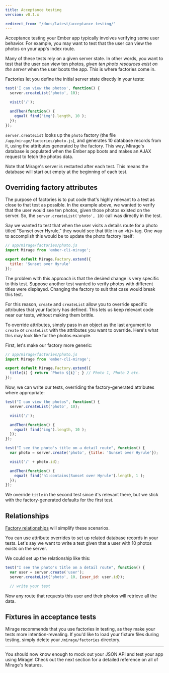 ```yaml
---
title: Acceptance testing
version: v0.1.x

redirect_from: "/docs/latest/acceptance-testing/"
---
```


Acceptance testing your Ember app typically involves verifying some user behavior. For example, you may want to test that the user can view the photos on your app's index route.

Many of these tests rely on a given server state. In other words, you want to test that the user can view ten photos, *given ten photo resources exist on the server* when the user boots the app. This is where factories come in.

Factories let you define the initial server state directly in your tests:

```js
test('I can view the photos', function() {
  server.createList('photo', 10);

  visit('/');

  andThen(function() {
    equal( find('img').length, 10 );
  });
});
```

`server.createList` looks up the `photo` factory (the file `/app/mirage/factories/photo.js`), and generates 10 database records from it, using the attributes generated by the factory. This way, Mirage's database is populated when the Ember app boots and makes an AJAX request to fetch the photos data.

Note that Mirage's server is restarted after each test. This means the database will start out empty at the beginning of each test.

## Overriding factory attributes

The purpose of factories is to put code that's highly relevant to a test as close to that test as possible. In the example above, we wanted to verify that the user would see ten photos, given those photos existed on the server. So, the `server.createList('photo', 10)` call was directly in the test.

Say we wanted to test that when the user visits a details route for a photo titled "Sunset over Hyrule," they would see that title in an `<h1>` tag. One way to accomplish this would be to update the photo factory itself:

```js
// app/mirage/factories/photo.js
import Mirage from 'ember-cli-mirage';

export default Mirage.Factory.extend({
  title: 'Sunset over Hyrule'
});
```

The problem with this approach is that the desired change is very specific to this test. Suppose another test wanted to verify photos with different titles were displayed. Changing the factory to suit that case would break this test.

For this reason, `create` and `createList` allow you to override specific attributes that your factory has defined. This lets us keep relevant code near our tests, without making them brittle.

To override attributes, simply pass in an object as the last argument to `create` or `createList` with the attributes you want to override. Here's what this may look like for the photos example.

First, let's make our factory more generic:

```js
// app/mirage/factories/photo.js
import Mirage from 'ember-cli-mirage';

export default Mirage.Factory.extend({
  title(i) { return `Photo ${i}`; } // Photo 1, Photo 2 etc.
});
```

Now, we can write our tests, overriding the factory-generated attributes where appropriate:

```js
test("I can view the photos", function() {
  server.createList('photo', 10);

  visit('/');

  andThen(function() {
    equal( find('img').length, 10 );
  });
});

test("I see the photo's title on a detail route", function() {
  var photo = server.create('photo', {title: 'Sunset over Hyrule'});

  visit('/' + photo.id);

  andThen(function() {
    equal( find('h1:contains(Sunset over Hyrule').length, 1 );
  });
});
```

We override `title` in the second test since it's relevant there, but we stick with the factory-generated defaults for the first test.

## Relationships

<aside class='Docs-page__aside'>
  <p><a href="https://github.com/samselikoff/ember-cli-mirage/issues/28">Factory relationships</a> will simplify these scenarios.</p>
</aside>

You can use attribute overrides to set up related database records in your tests. Let's say we want to write a test given that a user with 10 photos exists on the server.

We could set up the relationship like this:

```js
test("I see the photo's title on a detail route", function() {
  var user = server.create('user');
  server.createList('photo', 10, {user_id: user.id});

  // write your test
```

Now any route that requests this user and their photos will retrieve all the data.

## Fixtures in acceptance tests

Mirage recommends that you use factories in testing, as they make your tests more intention-revealing. If you'd like to load your fixture files during testing, simply delete your `/mirage/factories` directory.

---

You should now know enough to mock out your JSON API and test your app using Mirage! Check out the next section for a detailed reference on all of Mirage's features.
